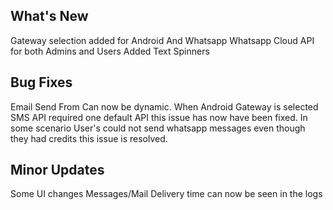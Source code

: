 ## What's New
Gateway selection added for Android And Whatsapp
Whatsapp Cloud API for both Admins and Users
Added Text Spinners

## Bug Fixes
Email Send From Can now be dynamic.
When Android Gateway is selected SMS API required one default API this issue has now have been fixed.
In some scenario User's could not send whatsapp messages even though they had credits this issue is resolved.

## Minor Updates
Some UI changes 
Messages/Mail Delivery time can now be seen in the logs

